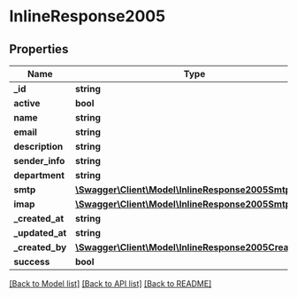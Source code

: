 # InlineResponse2005

## Properties
Name | Type | Description | Notes
------------ | ------------- | ------------- | -------------
**_id** | **string** |  | [optional] 
**active** | **bool** |  | [optional] 
**name** | **string** |  | [optional] 
**email** | **string** |  | [optional] 
**description** | **string** |  | [optional] 
**sender_info** | **string** |  | [optional] 
**department** | **string** |  | [optional] 
**smtp** | [**\Swagger\Client\Model\InlineResponse2005Smtp**](InlineResponse2005Smtp.md) |  | [optional] 
**imap** | [**\Swagger\Client\Model\InlineResponse2005Smtp**](InlineResponse2005Smtp.md) |  | [optional] 
**_created_at** | **string** |  | [optional] 
**_updated_at** | **string** |  | [optional] 
**_created_by** | [**\Swagger\Client\Model\InlineResponse2005CreatedBy**](InlineResponse2005CreatedBy.md) |  | [optional] 
**success** | **bool** |  | [optional] 

[[Back to Model list]](../../README.md#documentation-for-models) [[Back to API list]](../../README.md#documentation-for-api-endpoints) [[Back to README]](../../README.md)

